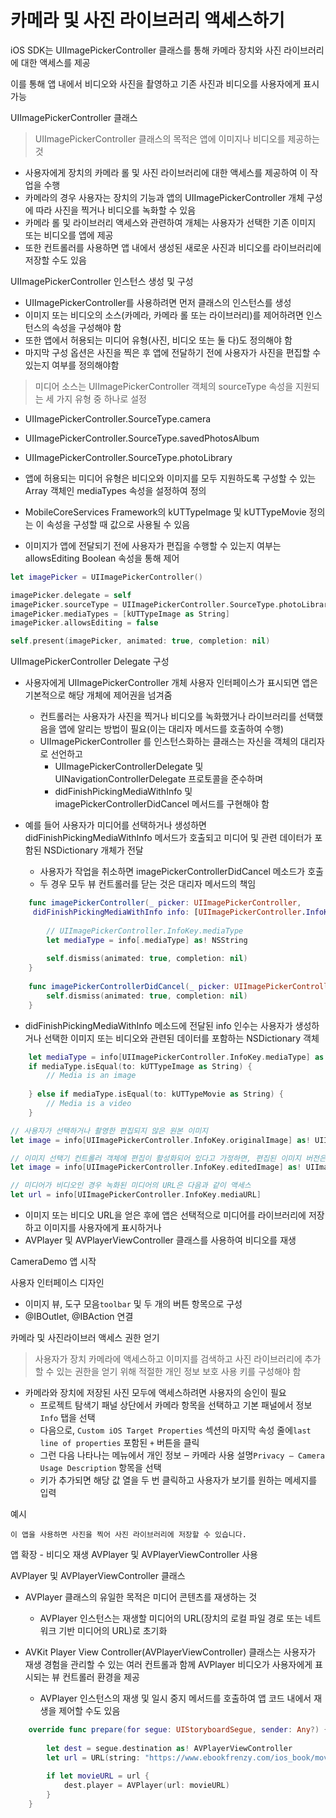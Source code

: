 # 카메라 및 사진 라이브러리 액세스하기

iOS SDK는 UIImagePickerController 클래스를 통해 카메라 장치와 사진 라이브러리에 대한 액세스를 제공

이를 통해 앱 내에서 비디오와 사진을 촬영하고 기존 사진과 비디오를 사용자에게 표시 가능

UIImagePickerController 클래스

> UIImagePickerController 클래스의 목적은 앱에 이미지나 비디오를 제공하는 것

- 사용자에게 장치의 카메라 롤 및 사진 라이브러리에 대한 액세스를 제공하여 이 작업을 수행
- 카메라의 경우 사용자는 장치의 기능과 앱의 UIImagePickerController 개체 구성에 따라 사진을 찍거나 비디오를 녹화할 수 있음
- 카메라 롤 및 라이브러리 액세스와
관련하여 개체는 사용자가 선택한 기존 이미지 또는 비디오를 앱에 제공
- 또한 컨트롤러를 사용하면 앱 내에서 생성된 새로운 사진과 비디오를 라이브러리에 저장할 수도 있음

UIImagePickerController 인스턴스 생성 및 구성

- UIImagePickerController를 사용하려면 먼저 클래스의 인스턴스를 생성
 - 이미지 또는 비디오의 소스(카메라, 카메라 롤 또는 라이브러리)를 제어하려면 인스턴스의 속성을 구성해야 함
 - 또한 앱에서 허용되는 미디어 유형(사진, 비디오 또는 둘 다)도 정의해야 함
 - 마지막 구성 옵션은 사진을 찍은 후 앱에 전달하기 전에 사용자가 사진을 편집할 수 있는지 여부를 정의해야함

> 미디어 소스는 UIImagePickerController 객체의 sourceType 속성을 지원되는 세 가지 유형 중 하나로 설정
- UIImagePickerController.SourceType.camera
- UIImagePickerController.SourceType.savedPhotosAlbum
- UIImagePickerController.SourceType.photoLibrary


- 앱에 허용되는 미디어 유형은 비디오와 이미지를 모두 지원하도록 구성할 수 있는 Array 객체인 mediaTypes 속성을 설정하여 정의

- MobileCoreServices Framework의 kUTTypeImage 및 kUTTypeMovie 정의는 이 속성을 구성할 때 값으로 사용될 수 있음

- 이미지가 앱에 전달되기 전에 사용자가 편집을 수행할 수 있는지 여부는 allowsEditing Boolean 속성을 통해 제어

```swift
let imagePicker = UIImagePickerController()

imagePicker.delegate = self
imagePicker.sourceType = UIImagePickerController.SourceType.photoLibrary
imagePicker.mediaTypes = [kUTTypeImage as String]
imagePicker.allowsEditing = false

self.present(imagePicker, animated: true, completion: nil)

```

UIImagePickerController Delegate 구성

- 사용자에게 UIImagePickerController 개체 사용자 인터페이스가 표시되면 앱은 기본적으로 해당 개체에 제어권을 넘겨줌
  - 컨트롤러는 사용자가 사진을 찍거나 비디오를 녹화했거나 라이브러리를 선택했음을 앱에 알리는 방법이 필요(이는 대리자 메서드를 호출하여 수행)
  - UIImagePickerController 를 인스턴스화하는 클래스는 자신을 객체의 대리자로 선언하고
    - UIImagePickerControllerDelegate 및 UINavigationControllerDelegate 프로토콜을 준수하며
    - didFinishPickingMediaWithInfo
    및 imagePickerControllerDidCancel 메서드를 구현해야 함

- 예를 들어 사용자가 미디어를 선택하거나 생성하면 didFinishPickingMediaWithInfo 메서드가 호출되고 미디어 및 관련 데이터가 포함된 NSDictionary 개체가 전달
  - 사용자가 작업을 취소하면 imagePickerControllerDidCancel 메소드가 호출
  - 두 경우 모두 뷰 컨트롤러를 닫는 것은 대리자 메서드의 책임

```swift
    func imagePickerController(_ picker: UIImagePickerController,
     didFinishPickingMediaWithInfo info: [UIImagePickerController.InfoKey : Any]) {
        
        // UIImagePickerController.InfoKey.mediaType
        let mediaType = info[.mediaType] as! NSString
        
        self.dismiss(animated: true, completion: nil)
    }
    
    func imagePickerControllerDidCancel(_ picker: UIImagePickerController) {
        self.dismiss(animated: true, completion: nil)
    }
```

- didFinishPickingMediaWithInfo 메소드에 전달된 info 인수는 사용자가 생성하거나 선택한 이미지 또는 비디오와 관련된 데이터를 포함하는 NSDictionary 객체

```swift
    let mediaType = info[UIImagePickerController.InfoKey.mediaType] as! NSString
    if mediaType.isEqual(to: kUTTypeImage as String) {
        // Media is an image
        
    } else if mediaType.isEqual(to: kUTTypeMovie as String) {
        // Media is a video
    }

```

```swift
// 사용자가 선택하거나 촬영한 편집되지 않은 원본 이미지
let image = info[UIImagePickerController.InfoKey.originalImage] as! UIImage

// 이미지 선택기 컨트롤러 객체에 편집이 활성화되어 있다고 가정하면, 편집된 이미지 버전은 UImagePickerControllerEditedImage 사전 키를 통해 접근
let image = info[UIImagePickerController.InfoKey.editedImage] as! UIImage

// 미디어가 비디오인 경우 녹화된 미디어의 URL은 다음과 같이 액세스
let url = info[UIImagePickerController.InfoKey.mediaURL]
```

- 이미지 또는 비디오 URL을 얻은 후에 앱은 선택적으로 미디어를 라이브러리에 저장하고 이미지를 사용자에게 표시하거나
- AVPlayer 및 AVPlayerViewController 클래스를 사용하여 비디오를 재생

CameraDemo 앱 시작

사용자 인터페이스 디자인
- 이미지 뷰, 도구 모음`toolbar` 및 두 개의 버튼 항목으로 구성
- @IBOutlet, @IBAction 연결

카메라 및 사진라이브러 액세스 권한 얻기

> 사용자가 장치 카메라에 액세스하고 이미지를 검색하고 사진 라이브러리에 추가할 수 있는
권한을 얻기 위해 적절한 개인 정보 보호 사용 키를 구성해야 함

- 카메라와 장치에 저장된 사진 모두에 액세스하려면 사용자의 승인이 필요
  - 프로젝트 탐색기 패널 상단에서 카메라 항목을 선택하고 기본 패널에서 정보 `Info` 탭을 선택
  - 다음으로, `Custom iOS Target Properties` 섹션의 마지막 속성 줄에`last line of properties` 포함된 `+` 버튼을 클릭
  - 그런 다음 나타나는 메뉴에서 개인 정보 ‒ 카메라 사용 설명`Privacy – Camera Usage Description` 항목을 선택
  - 키가 추가되면 해당 값 열을 두 번 클릭하고 사용자가 보기를 원하는 메세지를 입력

예시
```
이 앱을 사용하면 사진을 찍어 사진 라이브러리에 저장할 수 있습니다.

```

앱 확장 - 비디오 재생 AVPlayer 및 AVPlayerViewController 사용

AVPlayer 및 AVPlayerViewController 클래스

- AVPlayer 클래스의 유일한 목적은 미디어 콘텐츠를 재생하는 것
  - AVPlayer 인스턴스는 재생할 미디어의 URL(장치의 로컬 파일 경로 또는 네트워크 기반 미디어의 URL)로 초기화

- AVKit Player View Controller(AVPlayerViewController) 클래스는 사용자가 재생 경험을 관리할 수 있는 여러 컨트롤과 함께 AVPlayer 비디오가 사용자에게 표시되는 뷰 컨트롤러 환경을 제공
  - AVPlayer 인스턴스의 재생 및 일시 중지 메서드를 호출하여 앱 코드 내에서 재생을 제어할 수도 있음

```swift
    override func prepare(for segue: UIStoryboardSegue, sender: Any?) {
        
        let dest = segue.destination as! AVPlayerViewController
        let url = URL(string: "https://www.ebookfrenzy.com/ios_book/movie/movie.mov")
        
        if let movieURL = url {
            dest.player = AVPlayer(url: movieURL)
        }
    }
```
